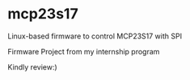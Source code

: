 # mcp23s17
Linux-based firmware to control MCP23S17 with SPI 

Firmware Project from my internship program

Kindly review:)
